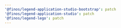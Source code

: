 ```yaml
---
'@finos/legend-application-studio-bootstrap': patch
'@finos/legend-application-studio': patch
'@finos/legend-lego': patch
---
```


